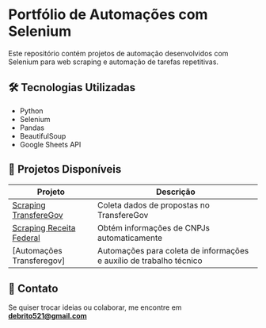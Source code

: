 # Portfólio de Automações com Selenium

Este repositório contém projetos de automação desenvolvidos com Selenium para web scraping e automação de tarefas repetitivas.

## 🛠 Tecnologias Utilizadas
- Python
- Selenium
- Pandas
- BeautifulSoup
- Google Sheets API

## 📂 Projetos Disponíveis
| Projeto | Descrição |
|---------|----------|
| [Scraping TransfereGov](projetos/scraping-transferegov) | Coleta dados de propostas no TransfereGov |
| [Scraping Receita Federal](projetos/scraping-receita-federal) | Obtém informações de CNPJs automaticamente |
| [Automações Transferegov] | Automações para coleta de informações e auxílio de trabalho técnico |

## 📩 Contato
Se quiser trocar ideias ou colaborar, me encontre em **debrito521@gmail.com**
